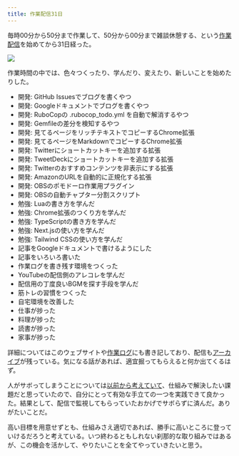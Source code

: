 ```yaml
---
title: 作業配信31日
---
```

毎時00分から50分まで作業して、50分から00分まで雑談休憩する、という[作業配信](https://www.youtube.com/c/r7kamura)を始めてから31日経った。

![](https://lh6.googleusercontent.com/wVoDaduVgN9H6JNdexOBCcF1Wke29RgqLt_Yc1FoNAFCrABoHEf0cbiLJQYCtl1wA2gAgNPhPikZ7REncJQg2sZHTcjYpQuEjE-S0aM7LzXNWZEf333FZ44WHIK0dfSwEJ3xuIfOGSz-ztS4TI3y0w)

作業時間の中では、色々つくったり、学んだり、変えたり、新しいことを始めたりした。

*   開発: GitHub Issuesでブログを書くやつ
*   開発: Googleドキュメントでブログを書くやつ
*   開発: RuboCopの .rubocop\_todo.yml を自動で解消するやつ
*   開発: Gemfileの差分を検知するやつ
*   開発: 見てるページをリッチテキストでコピーするChrome拡張
*   開発: 見てるページをMarkdownでコピーするChrome拡張
*   開発: Twitterにショートカットキーを追加する拡張
*   開発: TweetDeckにショートカットキーを追加する拡張
*   開発: Twitterのおすすめコンテンツを非表示にする拡張
*   開発: AmazonのURLを自動的に正規化する拡張
*   開発: OBSのポモドーロ作業用プラグイン
*   開発: OBSの自動チャプター分割スクリプト
*   勉強: Luaの書き方を学んだ
*   勉強: Chrome拡張のつくり方を学んだ
*   勉強: TypeScriptの書き方を学んだ
*   勉強: Next.jsの使い方を学んだ
*   勉強: Tailwind CSSの使い方を学んだ
*   記事をGoogleドキュメントで書けるようにした
*   記事をいろいろ書いた
*   作業ログを書き残す環境をつくった
*   YouTubeの配信側のアレコレを学んだ
*   配信用の丁度良いBGMを探す手段を学んだ
*   筋トレの習慣をつくった
*   自宅環境を改善した
*   仕事が捗った
*   料理が捗った
*   読書が捗った
*   家事が捗った

詳細についてはこのウェブサイトや[作業ログ](https://r7kamura.github.io/diary/)にも書き記しており、配信も[アーカイブ](https://www.youtube.com/c/r7kamura)が残っている。気になる話があれば、適宜掘ってもらえると何か出てくるはず。

人がサボってしまうことについては[以前から考えていて](https://twitter.com/r7kamura/status/1529728163068395521)、仕組みで解決したい課題だと思っていたので、自分にとって有効な手立ての一つを実践できて良かった。結果として、配信で監視してもらっていたおかげでサボらずに済んだ。ありがたいことだ。

高い目標を用意せずとも、仕組みさえ適切であれば、勝手に高いところに登っていけるだろうと考えている。いつ終わるともしれない刹那的な取り組みではあるが、この機会を活かして、やりたいことを全てやっていきたいと思う。
